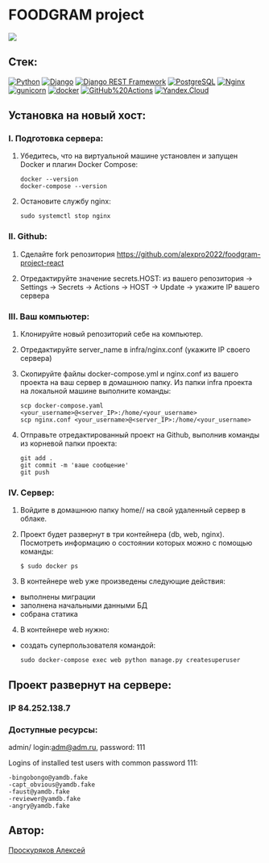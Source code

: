 # FOODGRAM project
![](https://github.com/alexpro2022/foodgram-project-react/actions/workflows/foodgram_workflow.yml/badge.svg)


## Стек: 
[![Python](https://img.shields.io/badge/-Python-464646?style=flat-square&logo=Python)](https://www.python.org/)
[![Django](https://img.shields.io/badge/-Django-464646?style=flat-square&logo=Django)](https://www.djangoproject.com/)
[![Django REST Framework](https://img.shields.io/badge/-Django%20REST%20Framework-464646?style=flat-square&logo=Django%20REST%20Framework)](https://www.django-rest-framework.org/)
[![PostgreSQL](https://img.shields.io/badge/-PostgreSQL-464646?style=flat-square&logo=PostgreSQL)](https://www.postgresql.org/)
[![Nginx](https://img.shields.io/badge/-NGINX-464646?style=flat-square&logo=NGINX)](https://nginx.org/ru/)
[![gunicorn](https://img.shields.io/badge/-gunicorn-464646?style=flat-square&logo=gunicorn)](https://gunicorn.org/)
[![docker](https://img.shields.io/badge/-Docker-464646?style=flat-square&logo=docker)](https://www.docker.com/)
[![GitHub%20Actions](https://img.shields.io/badge/-GitHub%20Actions-464646?style=flat-square&logo=GitHub%20actions)](https://github.com/features/actions)
[![Yandex.Cloud](https://img.shields.io/badge/-Yandex.Cloud-464646?style=flat-square&logo=Yandex.Cloud)](https://cloud.yandex.ru/)

## Установка на новый хост:

### I. Подготовка сервера:
1. Убедитесь, что на виртуальной машине установлен и запущен Docker и плагин Docker Compose:
    ```
    docker --version
    docker-compose --version
    ```

2. Остановите службу nginx:
    ```
    sudo systemctl stop nginx
    ```

### II. Github:
1. Сделайте fork репозитория https://github.com/alexpro2022/foodgram-project-react

2. Отредактируйте значение secrets.HOST:
    из вашего репозитория -> Settings -> Secrets -> Actions -> HOST -> Update -> укажите IP вашего сервера

### III. Ваш компьютер:   
1. Клонируйте новый репозиторий себе на компьютер.

2. Отредактируйте server_name в infra/nginx.conf (укажите IP своего сервера)

3. Скопируйте файлы docker-compose.yml и nginx.conf из вашего проекта на ваш сервер в домашнюю папку. 
    Из папки infra проекта на локальной машине выполните команды:
    ```
    scp docker-compose.yaml <your_username>@<server_IP>:/home/<your_username>
    scp nginx.conf <your_username>@<server_IP>:/home/<your_username>
    ```

4. Отправьте отредактированный проект на Github, выполнив команды из корневой папки проекта:
    ```
    git add .
    git commit -m 'ваше сообщение'
    git push
    ```

### IV. Сервер:
1. Войдите в домашнюю папку home/<username>/ на свой удаленный сервер в облаке.

2. Проект будет развернут в три контейнера (db, web, nginx). Посмотреть информацию о состоянии которых можно с помощью команды:
    ```
    $ sudo docker ps
    ```

3. В контейнере web уже произведены следующие действия:    
  * выполнены миграции
  * заполнена начальными данными БД
  * собрана статика 

4. В контейнере web нужно:
  * создать суперпользователя командой:
    ```
    sudo docker-compose exec web python manage.py createsuperuser
    ```

## Проект развернут на сервере: 
### IP 84.252.138.7
### Доступные ресурсы:
admin/ login:adm@adm.ru, password: 111

Logins of installed test users with common password 111:
```
-bingobongo@yamdb.fake
-capt_obvious@yamdb.fake
-faust@yamdb.fake
-reviewer@yamdb.fake
-angry@yamdb.fake
```


## Автор:
[Проскуряков Алексей](https://github.com/alexpro2022)